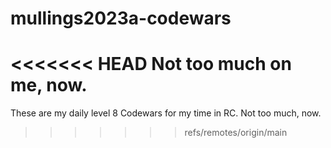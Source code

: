 # mullings2023a-codewars
<<<<<<< HEAD
Not too much on me, now.
=======
These are my daily level 8 Codewars for my time in RC.
Not too much, now.
>>>>>>> refs/remotes/origin/main
